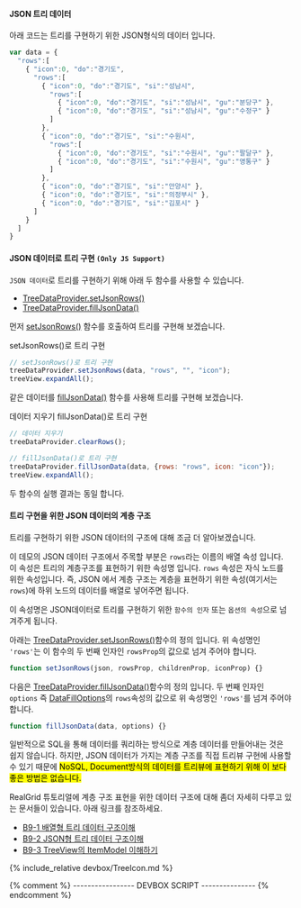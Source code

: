 #### JSON 트리 데이터

아래 코드는 트리를 구현하기 위한 JSON형식의 데이터 입니다.

```js
var data = {
  "rows":[
    { "icon":0, "do":"경기도",
      "rows":[
        { "icon":0, "do":"경기도", "si":"성남시",
          "rows":[
            { "icon":0, "do":"경기도", "si":"성남시", "gu":"분당구" },
            { "icon":0, "do":"경기도", "si":"성남시", "gu":"수정구" }
          ]
        },
        { "icon":0, "do":"경기도", "si":"수원시",
          "rows":[
            { "icon":0, "do":"경기도", "si":"수원시", "gu":"팔달구" },
            { "icon":0, "do":"경기도", "si":"수원시", "gu":"영통구" }
          ]
        },
        { "icon":0, "do":"경기도", "si":"안양시" },
        { "icon":0, "do":"경기도", "si":"의정부시" },
        { "icon":0, "do":"경기도", "si":"김포시" }
      ]
    }
  ]
}
```

#### JSON 데이터로 트리 구현 `(Only JS Support)`

`JSON 데이터`로 트리를 구현하기 위해 아래 두 함수를 사용할 수 있습니다.

- [TreeDataProvider.setJsonRows()](http://help.realgrid.com/api/TreeDataProvider/setJsonRows/)
- [TreeDataProvider.fillJsonData()](http://help.realgrid.com/api/TreeDataProvider/fillJsonData/)

먼저 [setJsonRows()](http://help.realgrid.com/api/TreeDataProvider/setJsonRows/)
함수를 호출하여 트리를 구현해 보겠습니다.

<a class="btn primary small round lowercase" id="setJsonRows">setJsonRows()로 트리 구현</a>

```js
// setJsonRows()로 트리 구현
treeDataProvider.setJsonRows(data, "rows", "", "icon");
treeView.expandAll();
```

같은 데이터를 [fillJsonData()](http://help.realgrid.com/api/TreeDataProvider/fillJsonData/)
함수를 사용해 트리를 구현해 보겠습니다.

<a class="btn primary small round lowercase clearRows">데이터 지우기</a>
<a class="btn primary small round lowercase" id="fillJsonData">fillJsonData()로 트리 구현</a>

```js
// 데이터 지우기
treeDataProvider.clearRows();

// fillJsonData()로 트리 구현
treeDataProvider.fillJsonData(data, {rows: "rows", icon: "icon"});
treeView.expandAll();
```

두 함수의 실행 결과는 동일 합니다.

#### 트리 구현을 위한 JSON 데이터의 계층 구조

트리를 구현하기 위한 JSON 데이터의 구조에 대해 조금 더 알아보겠습니다.

이 데모의 JSON 데이터 구조에서 주목할 부분은 `rows`라는 이름의 배열 속성 입니다.
이 속성은 트리의 계층구조를 표현하기 위한 속성명 입니다.
`rows` 속성은 자식 노드를 위한 속성입니다.
즉, JSON 에서 계층 구조는 계층을 표현하기 위한 속성(여기서는 `rows`)에 하위 노드의 데이터를 배열로 넣어주면 됩니다.

이 속성명은 JSON데이터로 트리를 구현하기 위한 `함수의 인자` 또는 `옵션의 속성`으로 넘겨주게 됩니다.

아래는 [TreeDataProvider.setJsonRows()](http://help.realgrid.com/api/TreeDataProvider/setJsonRows/)함수의 정의 입니다.
위 속성명인 `'rows'`는 이 함수의 두 번째 인자인 `rowsProp`의 값으로 넘겨 주어야 합니다.

```js
function setJsonRows(json, rowsProp, childrenProp, iconProp) {}
```

다음은 [TreeDataProvider.fillJsonData()](http://help.realgrid.com/api/TreeDataProvider/fillJsonData/)함수의 정의 입니다.
두 번째 인자인 `options` 즉 [DataFillOptions](http://help.realgrid.com/api/types/DataFillOptions/)의
`rows`속성의 값으로 위 속성명인 `'rows'`를 넘겨 주어야 합니다.

```js
function fillJsonData(data, options) {}
```

일반적으로 SQL을 통해 데이터를 쿼리하는 방식으로 계층 데이터를 만들어내는 것은 쉽지 않습니다. 하지만,
JSON 데이터가 가지는 계층 구조를 직접 트리뷰 구현에 사용할 수 있기 때문에 <mark>NoSQL,
Document방식의 데이터를 트리뷰에 표현하기 위해 이 보다 좋은 방법은 없습니다.</mark>

RealGrid 튜토리얼에 계층 구조 표현을 위한 데이터 구조에 대해 좀더 자세히 다루고 있는 문서들이 있습니다. 아래 링크를 참조하세요.

  - [B9-1 배열형 트리 데이터 구조이해](http://help.realgrid.com/tutorial/b9-1/)
  - [B9-2 JSON형 트리 데이터 구조이해](http://help.realgrid.com/tutorial/b9-2/)
  - [B9-3 TreeView의 ItemModel 이해하기](http://help.realgrid.com/tutorial/b9-3/)

{% include_relative devbox/TreeIcon.md %}

{% comment %} ----------------- DEVBOX SCRIPT --------------- {% endcomment %}
<script>
  var data = {
    "rows":[
      { "icon":0, "do":"경기도",
        "rows":[
          { "icon":0, "do":"경기도", "si":"성남시",
            "rows":[
              { "icon":0, "do":"경기도", "si":"성남시", "gu":"분당구" },
              { "icon":0, "do":"경기도", "si":"성남시", "gu":"수정구" }
            ]
          },
          { "icon":0, "do":"경기도", "si":"수원시",
            "rows":[
              { "icon":0, "do":"경기도", "si":"수원시", "gu":"팔달구" },
              { "icon":0, "do":"경기도", "si":"수원시", "gu":"영통구" }
            ]
          },
          { "icon":0, "do":"경기도", "si":"안양시" },
          { "icon":0, "do":"경기도", "si":"의정부시" },
          { "icon":0, "do":"경기도", "si":"김포시" }
        ]
      }
    ]
  }

  $('#setJsonRows').click(function() {
    treeDataProvider.setJsonRows(data, "rows", "", "icon");
    treeView.expandAll();
  });

  $('#fillJsonData').click(function() {
    treeDataProvider.fillJsonData(data, {rows:"rows", icon:"icon"});
    treeView.expandAll();
  });

  $('.clearRows').click(function() {
    treeDataProvider.clearRows();
  });
</script>
